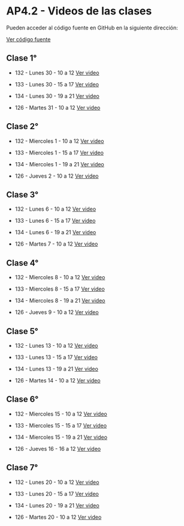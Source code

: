 AP4.2 - Videos de las clases
=

Pueden acceder al código fuente en GitHub en la siguiente dirección:

[Ver código fuente](https://github.com/AlejandroDiBattista/AP4-ReactJS)


Clase 1°
-

* 132 - Lunes 30 - 10 a 12
[Ver video](https://utn.zoom.us/rec/share/r0nP7L5NxY2bobug2bWAd11ZvNCsV4sqn15vwWLQX3a_YuHVgnWKsm_kZNtoQi0r.i8vAriNC-KPVD-Uz)

* 133 - Lunes 30 - 15 a 17
[Ver video](https://utn.zoom.us/rec/share/-lxBRe4yPTHdPVgnuRVaeRAhAu_GA4_hrOtQSkOCgJ0TB_0KFWPoKSuvVKAisDCm.5dkA25WT0XX2s4K_)

* 134 - Lunes 30 - 19 a 21
[Ver video](https://utn.zoom.us/rec/share/r0nP7L5NxY2bobug2bWAd11ZvNCsV4sqn15vwWLQX3a_YuHVgnWKsm_kZNtoQi0r.i8vAriNC-KPVD-Uz)

* 126 - Martes 31 - 10 a 12
[Ver video](https://utn.zoom.us/rec/share/dyyCvsz5Si6RHNQ263RawphQjbRnS2Ep5Qwgxobzna-daIkH87WBnfb6qpL2DwV2.txbu7MKM30KJBTwx)


Clase 2°
-

* 132 - Miercoles 1 - 10 a 12
[Ver video](https://utn.zoom.us/rec/share/UdnbQTNXuo_x5ot533hRlZyuI9B5s9rJXPX-cnr6ESbVRy2vlJ9HaLNIuFxIHkUi.hLPzFQoaMzJebima)

* 133 - Miercoles 1 - 15 a 17
[Ver video](https://utn.zoom.us/rec/share/5uNmSCuOz3DdIliuUhVS6dIn9EO2Jd14KbHDy6-fJCsTxSXl8Y3RL5x_caC1o_VI.SpdACztvyQw7f34x)

* 134 - Miercoles 1 - 19 a 21
[Ver video](https://utn.zoom.us/rec/share/cSksMoX4Wzn2cbBdu1fhvnKztuKzfFd9AMc3MOnVtoP_qti8xBsP-g29S_o4tNNJ.2jprN1oITW0NndqD)

* 126 - Jueves 2 - 10 a 12
[Ver video](https://utn.zoom.us/rec/share/ZG0H9f_50-tGbfecGOJydib_I7v1P93MVyNDMXGz2G4Gkbp567R4PEQ1P9XNElSN.F1Q1_K4mEP2Roazp)


Clase 3°
-

* 132 - Lunes 6 - 10 a 12
[Ver video](https://utn.zoom.us/rec/share/K9ZonuXiRyq9V9rcnKvk-poq9UehdwmA2N30RxKpmyqUNL4isoybS1TaKF9rz3D0.4PuBlbxS8JY6Bu1b)

* 133 - Lunes 6 - 15 a 17
[Ver video](https://utn.zoom.us/rec/share/LVk_8OtZH4jk8l0ta_EvF5PEH-F4SxDxLjZ_5XsQRy1Dthf_88cidojs10mAsNuP.l0YZeFRn-OZEE9Uj)

* 134 - Lunes 6 - 19 a 21
[Ver video](https://utn.zoom.us/rec/share/wXhje_IklzSW59FB42ytnQwzxP9tqqDtbHvLNH4R4eWIJTYg2B-WVDvs01JiTYgg.7AyT7CcjZNAKHUvw)

* 126 - Martes 7 - 10 a 12
[Ver video](https://utn.zoom.us/rec/share/OEWeKShuJnqtN-MalmjCjnV703OF_VQaUU0h7wr8I1657EUFb5P3W2uXxKnrJ--V.96JxJR_ZXrVhbDDg)


Clase 4°
-

* 132 - Miercoles 8 - 10 a 12
[Ver video](https://utn.zoom.us/rec/share/9Z5QOhj6rZ-wOhClx53AxIoJYJmpCQ2F-4365oAKuHWgJhIldWX2ieKjMdVtDSAm.OFOnWMaZCnfRrEvN)

* 133 - Miercoles 8 - 15 a 17
[Ver video](https://utn.zoom.us/rec/share/eNReUU9kT4WG_ZcoSX7o3cJGGW8CaztklkG1orFvDs-_muUII3ev7YCklDCyccDF.uEtuG1c3Oe5mh7Gi)

* 134 - Miercoles 8 - 19 a 21
[Ver video](https://utn.zoom.us/rec/share/Ro018UFqq1rzCvBUe0w3ijRH8SvrupIGXg4s-V222lbueU1RSi-VPrTiUvFHOhcJ.XV9BdmKTV0tPJ_p4)

* 126 - Jueves 9 - 10 a 12
[Ver video](https://utn.zoom.us/rec/share/bUas8SSs3TzvcqdS_yYY92zl7CsrjxaUccBoB-mNRf1XY7H3iJOhPKbb--GyoIRB.3Yf1Rmv3o9aSIdGT)


Clase 5°
-

* 132 - Lunes 13 - 10 a 12
[Ver video](https://utn.zoom.us/rec/share/uil4JdvskThkLjRBpv-XWuFcOgOgR7NrRyKgqw7vV7JyfbenUtBToQtHQfM9PYJx.EO4_aomdUpELIAkS)

* 133 - Lunes 13 - 15 a 17
[Ver video](https://utn.zoom.us/rec/share/1d-B9ejjayiPfnEgSrtQ4-nvWiZCjJdHp-__E35VNrW9_qRTXP6wTrk31AHLXHwS.aKnMk_hO5x080j5u)

* 134 - Lunes 13 - 19 a 21
[Ver video](https://utn.zoom.us/rec/share/01MdDOO0kZkNw8j7ev2wPZopqYFCREHBkyjfHB6ModwAbygHBkF8BuXUIoVAtAdT.HmXIlBJyMqO0M67o)

* 126 - Martes 14 - 10 a 12
[Ver video](https://utn.zoom.us/rec/share/395AqjzBHJL_yieFM2k4WIrPK7TyT02AhJbtDlVn5pcARb2J49HFw6Lg9Z71eY_9._eToDTXjQYj2ay6E)


Clase 6°
-

* 132 - Miercoles 15 - 10 a 12
[Ver video](https://utn.zoom.us/rec/share/mncqINS9mtDprp4E9Xi0A5OXlsCMZynfqldT31TD7JP_qcuFlAJEeFBc-WKVzkcK.c08qd52c85EUxjcm)

* 133 - Miercoles 15 - 15 a 17
[Ver video](https://utn.zoom.us/rec/share/x9iWhW7D3C_8JqRybsbOLqg2Cb-QqcXzBzlMiJ6rvXIB6OXgboprGZtIMdRBXQtR.YZ4u0R_AfGZ8Gldv)

* 134 - Miercoles 15 - 19 a 21
[Ver video](https://utn.zoom.us/rec/share/2DWfYif6toM3u2sRDyBH2EUXl7zH2PwX_3vGcXqXto7bjFC5Q7KQGy857fIfAOoM.x3nT0WU38ojXxCXm)

* 126 - Jueves 16 - 16 a 12
[Ver video](https://utn.zoom.us/rec/share/dFg9HhH04Bmuy8DknaQhOdCXIYJjIxgtMRhIzKHAIzbtBrfLmE9uR9QltcJeMC4p.4uqb1zsK3RFEbAmy)


Clase 7°
-

* 132 - Lunes 20 - 10 a 12
[Ver video](https://utn.zoom.us/rec/share/30iHTIUEKugy3a5zU8b4HpYd30ldNo015-OjwZ-N4d4343vPsus41Z6EDPyrig8t.yLjDU_8nzBNCXLts)

* 133 - Lunes 20 - 15 a 17
[Ver video](https://utn.zoom.us/rec/share/EyWFaPP0GlfcDKU7cHE1zQKpx4LwyPaG2eZhMfQ3q5y7kDsmCUQM4JLXihXOlZ08.xyZmoDPOBUpiBa13)

* 134 - Lunes 20 - 19 a 21
[Ver video]()

* 126 - Martes 20 - 10 a 12
[Ver video]()
